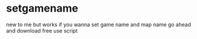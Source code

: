 # setgamename
new to me but works if you wanna set game name and map name go ahead and download free use script

